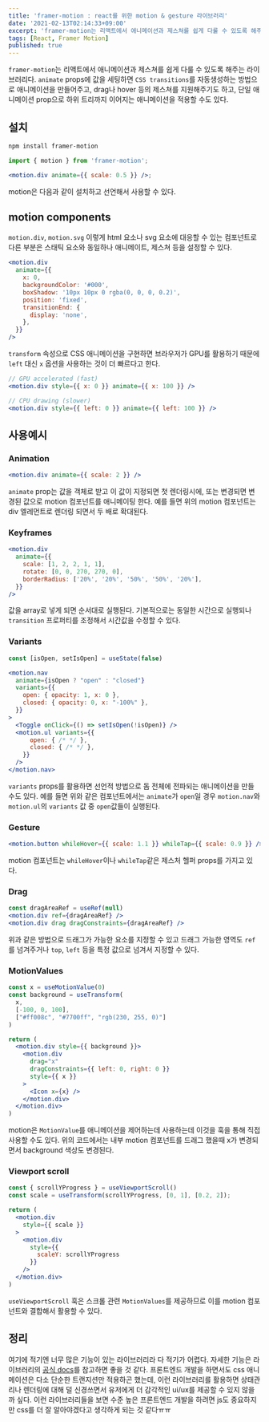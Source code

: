 ```yaml
---
title: 'framer-motion : react를 위한 motion & gesture 라이브러리'
date: '2021-02-13T02:14:33+09:00'
excerpt: 'framer-motion는 리액트에서 애니메이션과 제스쳐를 쉽게 다룰 수 있도록 해주는 라이브러리다.'
tags: [React, Framer Motion]
published: true
---
```


`framer-motion`는 리액트에서 애니메이션과 제스쳐를 쉽게 다룰 수 있도록 해주는 라이브러리다. `animate` props에 값을 세팅하면 `CSS transitions`를 자동생성하는 방법으로 애니메이션을 만들어주고, drag나 hover 등의 제스쳐를 지원해주기도 하고, 단일 애니메이션 prop으로 하위 트리까지 이어지는 애니메이션을 적용할 수도 있다.

## 설치

```sh
npm install framer-motion
```

```jsx
import { motion } from 'framer-motion';

<motion.div animate={{ scale: 0.5 }} />;
```

motion은 다음과 같이 설치하고 선언해서 사용할 수 있다.

## motion components

`motion.div`, `motion.svg` 이렇게 html 요소나 svg 요소에 대응할 수 있는 컴포넌트로 다른 부분은 스태틱 요소와 동일하나 애니메이트, 제스쳐 등을 설정할 수 있다.

```jsx
<motion.div
  animate={{
    x: 0,
    backgroundColor: '#000',
    boxShadow: '10px 10px 0 rgba(0, 0, 0, 0.2)',
    position: 'fixed',
    transitionEnd: {
      display: 'none',
    },
  }}
/>
```

`transform` 속성으로 CSS 애니메이션을 구현하면 브라우저가 GPU를 활용하기 때문에 `left` 대신 `x` 옵션을 사용하는 것이 더 빠르다고 한다.

```jsx
// GPU accelerated (fast)
<motion.div style={{ x: 0 }} animate={{ x: 100 }} />

// CPU drawing (slower)
<motion.div style={{ left: 0 }} animate={{ left: 100 }} />
```

## 사용예시

### Animation

```jsx
<motion.div animate={{ scale: 2 }} />
```

`animate` prop는 값을 객체로 받고 이 값이 지정되면 첫 렌더링시에, 또는 변경되면 변경된 값으로 motion 컴포넌트를 애니메이팅 한다. 예를 들면 위의 motion 컴포넌트는 div 엘레먼트로 렌더링 되면서 두 배로 확대된다.

### Keyframes

```jsx
<motion.div
  animate={{
    scale: [1, 2, 2, 1, 1],
    rotate: [0, 0, 270, 270, 0],
    borderRadius: ['20%', '20%', '50%', '50%', '20%'],
  }}
/>
```

값을 array로 넣게 되면 순서대로 실행된다. 기본적으로는 동일한 시간으로 실행되나 `transition` 프로퍼티를 조정해서 시간값을 수정할 수 있다.

### Variants

```jsx
const [isOpen, setIsOpen] = useState(false)

<motion.nav
  animate={isOpen ? "open" : "closed"}
  variants={{
    open: { opacity: 1, x: 0 },
    closed: { opacity: 0, x: "-100%" },
  }}
>
  <Toggle onClick={() => setIsOpen(!isOpen)} />
  <motion.ul variants={{
      open: { /* */ },
      closed: { /* */ },
    }}
  />
</motion.nav>
```

`variants` props를 활용하면 선언적 방법으로 돔 전체에 전파되는 애니메이션을 만들 수도 있다. 예를 들면 위와 같은 컴포넌트에서는 `animate`가 `open`일 경우 `motion.nav`와 `motion.ul`의 `variants` 값 중 `open`값들이 실행된다.

### Gesture

```jsx
<motion.button whileHover={{ scale: 1.1 }} whileTap={{ scale: 0.9 }} />
```

motion 컴포넌트는 `whileHover`이나 `whileTap`같은 제스처 헬퍼 props를 가지고 있다.

### Drag

```jsx
const dragAreaRef = useRef(null)
<motion.div ref={dragAreaRef} />
<motion.div drag dragConstraints={dragAreaRef} />
```

위과 같은 방법으로 드래그가 가능한 요소를 지정할 수 있고 드래그 가능한 영역도 `ref`를 넘겨주거나 `top`, `left` 등을 특정 값으로 넘겨서 지정할 수 있다.

### MotionValues

```jsx
const x = useMotionValue(0)
const background = useTransform(
  x,
  [-100, 0, 100],
  ["#ff008c", "#7700ff", "rgb(230, 255, 0)"]
)

return (
  <motion.div style={{ background }}>
    <motion.div
      drag="x"
      dragConstraints={{ left: 0, right: 0 }}
      style={{ x }}
    >
      <Icon x={x} />
    </motion.div>
  </motion.div>
)
```

motion은 `MotionValue`를 애니메이션을 제어하는데 사용하는데 이것을 훅을 통해 직접 사용할 수도 있다. 위의 코드에서는 내부 motion 컴포넌트를 드래그 했을때 x가 변경되면서 background 색상도 변경된다.

### Viewport scroll

```jsx
const { scrollYProgress } = useViewportScroll()
const scale = useTransform(scrollYProgress, [0, 1], [0.2, 2]);

return (
  <motion.div
    style={{ scale }}
  >
    <motion.div
      style={{
        scaleY: scrollYProgress
      }}
    />
  </motion.div>
)
```

`useViewportScroll` 훅은 스크롤 관련 `MotionValues`를 제공하므로 이를 motion 컴포넌트와 결합해서 활용할 수 있다.

## 정리

여기에 적기엔 너무 많은 기능이 있는 라이브러리라 다 적기가 어렵다. 자세한 기능은 라이브러리의 [공식 docs](https://www.framer.com/api/motion/)를 참고하면 좋을 것 같다. 프론트엔드 개발을 하면서도 css 애니메이션은 다소 단순한 트랜지션만 적용하곤 했는데, 이런 라이브러리를 활용하면 상태관리나 렌더링에 대해 덜 신경쓰면서 유저에게 더 감각적인 ui/ux를 제공할 수 있지 않을까 싶다. 이런 라이브러리들을 보면 수준 높은 프론트엔드 개발을 하려면 js도 중요하지만 css를 더 잘 알아야겠다고 생각하게 되는 것 같다ㅠㅠ
